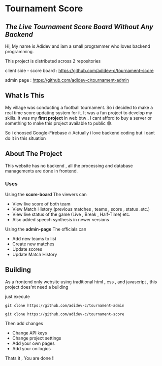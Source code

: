 
# Tournament Score
## _The Live Tournament Score Board Without Any Backend_
Hi, My name is Adidev and iam a small programmer who loves backend programming.

This project is distributed across 2 repositories

client side - score board : https://github.com/adidev-c/tournament-score

admin page : https://github.com/adidev-c/tournament-admin

## What Is This 
My village was conducting a football tournament. So i decided to make a real time score updating system for it. It was a fun project to develop my skills.
It was my **first project** in web btw . 
I cant afford to buy a server or something to make this project available to public 😅.

So i choosed Google-Firebase 🔥
Actually i love backend coding but i cant do it in this situation

## About The Project
This website has no backend , all the processing and database managements are done in frontend.
### Uses
Using the **score-board**
The viewers can

- View live score of both team 
- View Match History (previous matches , teams , score , status .etc.)  
- View live status of the game  (Live , Break , Half-Time) etc.
- Also added speech synthesis in newer versions

Using the **admin-page**
The officials can
- Add new teams to list
- Create new matches
- Update scores
- Update Match History

## Building
As a frontend only website using traditional html , css , and javascript ,
this project does'nt need a building
 
just execute
```
git clone https://github.com/adidev-c/tournament-admin
```
```
git clone https://github.com/adidev-c/tournament-score
```
Then add changes
- Change API keys
- Change project settings
- Add your own pages
- Add your on logics

Thats it , You are done !!